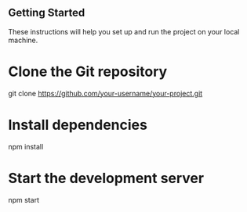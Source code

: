 ## Getting Started

These instructions will help you set up and run the project on your local machine.

# Clone the Git repository
git clone https://github.com/your-username/your-project.git

# Install dependencies
npm install

# Start the development server
npm start
